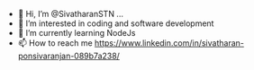 - 👋 Hi, I’m @SivatharanSTN ...
- 👀 I’m interested in coding and software development
- 🌱 I’m currently learning NodeJs
- 📫 How to reach me https://www.linkedin.com/in/sivatharan-ponsivaranjan-089b7a238/


